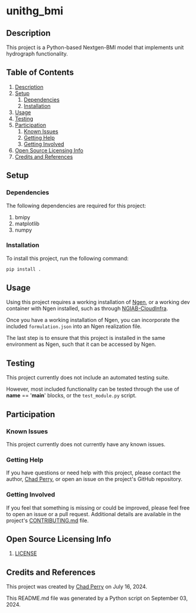 # unithg_bmi

## Description

This project is a Python-based Nextgen-BMI model that implements unit hydrograph functionality.

## Table of Contents

1. [Description](#description)
2. [Setup](#setup)
    1. [Dependencies](#dependencies)
    2. [Installation](#installation)
3. [Usage](#usage)
4. [Testing](#testing)
5. [Participation](#participation)
    1. [Known Issues](#known-issues)
    2. [Getting Help](#getting-help)
    3. [Getting Involved](#getting-involved)
6. [Open Source Licensing Info](#open-source-licensing-info)
7. [Credits and References](#credits-and-references)

## Setup

### Dependencies

The following dependencies are required for this project:

1. bmipy
2. matplotlib
3. numpy

### Installation

To install this project, run the following command:

```python
pip install .
```

## Usage

Using this project requires a working installation of [Ngen](https://github.com/NOAA-OWP/ngen), or a working dev container with Ngen installed, such as through [NGIAB-CloudInfra](https://github.com/CIROH-UA/NGIAB-CloudInfra).

Once you have a working installation of Ngen, you can incorporate the included `formulation.json` into an Ngen realization file.

The last step is to ensure that this project is installed in the same environment as Ngen, such that it can be accessed by Ngen.

## Testing

This project currently does not include an automated testing suite.

However, most included functionality can be tested through the use of __name__ == '__main__' blocks, or the `test_module.py` script.

## Participation

### Known Issues

This project currently does not currently have any known issues.

### Getting Help

If you have questions or need help with this project, please contact the author, [Chad Perry](https://github.com/chp2001), or open an issue on the project's GitHub repository.

### Getting Involved

If you feel that something is missing or could be improved, please feel free to open an issue or a pull request. Additional details are available in the project's [CONTRIBUTING.md](CONTRIBUTING.md) file.

## Open Source Licensing Info

1. [LICENSE](LICENSE)

## Credits and References

This project was created by [Chad Perry](https://github.com/chp2001) on July 16, 2024.

This README.md file was generated by a Python script on September 03, 2024.
